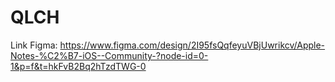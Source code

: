 # QLCH

Link Figma: https://www.figma.com/design/2I95fsQqfeyuVBjUwrikcv/Apple-Notes-%C2%B7-iOS--Community-?node-id=0-1&p=f&t=hkFvB2Bq2hTzdTWG-0
